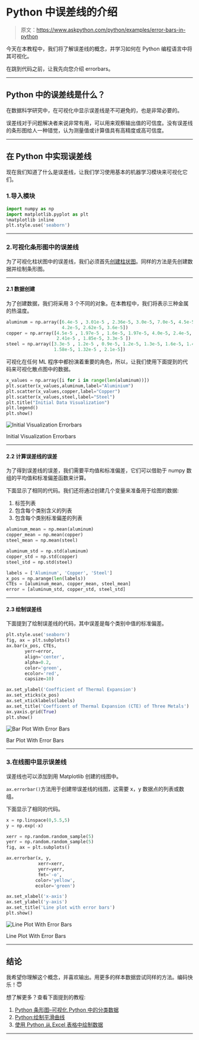 # Python 中误差线的介绍

> 原文：<https://www.askpython.com/python/examples/error-bars-in-python>

今天在本教程中，我们将了解误差线的概念，并学习如何在 Python 编程语言中将其可视化。

在跳到代码之前，让我先向您介绍 errorbars。

* * *

## Python 中的误差线是什么？

在数据科学研究中，在可视化中显示误差线是不可避免的，也是非常必要的。

误差线对于问题解决者来说非常有用，可以用来观察输出值的可信度。没有误差线的条形图给人一种错觉，认为测量值或计算值具有高精度或高可信度。

* * *

## 在 Python 中实现误差线

现在我们知道了什么是误差线，让我们学习使用基本的机器学习模块来可视化它们。

### 1.导入模块

```py
import numpy as np
import matplotlib.pyplot as plt
%matplotlib inline
plt.style.use('seaborn')

```

* * *

### 2.可视化条形图中的误差线

为了可视化柱状图中的误差线，我们必须首先[创建柱状图](https://www.askpython.com/python/python-bar-plot)。同样的方法是先创建数据并绘制条形图。

* * *

#### 2.1 数据创建

为了创建数据，我们将采用 3 个不同的对象。在本教程中，我们将表示三种金属的热温度。

```py
aluminum = np.array([6.4e-5 , 3.01e-5 , 2.36e-5, 3.0e-5, 7.0e-5, 4.5e-5, 3.8e-5,
                     4.2e-5, 2.62e-5, 3.6e-5])
copper = np.array([4.5e-5 , 1.97e-5 , 1.6e-5, 1.97e-5, 4.0e-5, 2.4e-5, 1.9e-5, 
                   2.41e-5 , 1.85e-5, 3.3e-5 ])
steel = np.array([3.3e-5 , 1.2e-5 , 0.9e-5, 1.2e-5, 1.3e-5, 1.6e-5, 1.4e-5, 
                  1.58e-5, 1.32e-5 , 2.1e-5])

```

可视化在任何 ML 程序中都扮演着重要的角色，所以，让我们使用下面提到的代码来可视化散点图中的数据。

```py
x_values = np.array([i for i in range(len(aluminum))])
plt.scatter(x_values,aluminum,label="Aluminium")
plt.scatter(x_values,copper,label="Copper")
plt.scatter(x_values,steel,label="Steel")
plt.title("Initial Data Visualization")
plt.legend()
plt.show()

```

![Initial Visualization Errorbars](img/18ec10449dfa540c03d9575fe33ca1bc.png)

Initial Visualization Errorbars

* * *

#### 2.2 计算误差线的误差

为了得到误差线的误差，我们需要平均值和标准偏差，它们可以借助于 numpy 数组的平均值和标准偏差函数来计算。

下面显示了相同的代码。我们还将通过创建几个变量来准备用于绘图的数据:

1.  标签列表
2.  包含每个类别含义的列表
3.  包含每个类别标准偏差的列表

```py
aluminum_mean = np.mean(aluminum)
copper_mean = np.mean(copper)
steel_mean = np.mean(steel)

aluminum_std = np.std(aluminum)
copper_std = np.std(copper)
steel_std = np.std(steel)

labels = ['Aluminum', 'Copper', 'Steel']
x_pos = np.arange(len(labels))
CTEs = [aluminum_mean, copper_mean, steel_mean]
error = [aluminum_std, copper_std, steel_std]

```

* * *

#### 2.3 绘制误差线

下面提到了绘制误差线的代码，其中误差是每个类别中值的标准偏差。

```py
plt.style.use('seaborn')
fig, ax = plt.subplots()
ax.bar(x_pos, CTEs,
       yerr=error,
       align='center',
       alpha=0.2,
       color='green',
       ecolor='red',
       capsize=10)

ax.set_ylabel('Coefficient of Thermal Expansion')
ax.set_xticks(x_pos)
ax.set_xticklabels(labels)
ax.set_title('Coefficent of Thermal Expansion (CTE) of Three Metals')
ax.yaxis.grid(True)
plt.show()

```

![Bar Plot With Error Bars](img/d38b4142202e6fc210e603441829c9ed.png)

Bar Plot With Error Bars

* * *

### 3.在线图中显示误差线

误差线也可以添加到用 Matplotlib 创建的线图中。

`ax.errorbar()`方法用于创建带误差线的线图，这需要 x，y 数据点的列表或数组。

下面显示了相同的代码。

```py
x = np.linspace(0,5.5,5)
y = np.exp(-x)

xerr = np.random.random_sample(5)
yerr = np.random.random_sample(5)
fig, ax = plt.subplots()

ax.errorbar(x, y,
            xerr=xerr,
            yerr=yerr,
            fmt='-o',
           color='yellow',
           ecolor='green')

ax.set_xlabel('x-axis')
ax.set_ylabel('y-axis')
ax.set_title('Line plot with error bars')
plt.show()

```

![Line Plot With Error Bars](img/6924a9aa0905a5ab922aa2fe6184fd90.png)

Line Plot With Error Bars

* * *

## 结论

我希望你理解这个概念，并喜欢输出。用更多的样本数据尝试同样的方法。编码快乐！😇

想了解更多？查看下面提到的教程:

1.  [Python 条形图–可视化 Python 中的分类数据](https://www.askpython.com/python/python-bar-plot)
2.  [Python:绘制平滑曲线](https://www.askpython.com/python-modules/matplotlib/smooth-curves)
3.  [使用 Python 从 Excel 表格中绘制数据](https://www.askpython.com/python/examples/plot-data-from-excel-sheet)

* * *